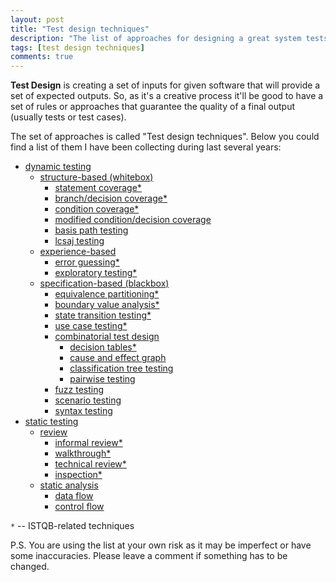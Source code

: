 ```yaml
---
layout: post
title: "Test design techniques"
description: "The list of approaches for designing a great system tests coverage."
tags: [test design techniques]
comments: true
---
```

**Test Design** is creating a set of inputs for given software that will provide a set of expected outputs. So, as it's a creative process it'll be good to have a set of rules or approaches that guarantee the quality of a final output (usually tests or test cases).

The set of approaches is called "Test design techniques". Below you could find a list of them I have been collecting during last several years:
- [dynamic testing](https://www.tutorialspoint.com/software_testing_dictionary/dynamic_testing.htm)
  - [structure-based (whitebox)](http://istqbexamcertification.com/what-is-white-box-or-structure-based-or-structural-testing-techniques/)
    - [statement coverage*](http://istqbexamcertification.com/what-is-statement-coverage-advantages-and-disadvantages/)
    - [branch/decision coverage*](http://istqbexamcertification.com/what-is-decision-coverage-its-advantages-and-disadvantages/)
    - [condition coverage*](http://istqbexamcertification.com/what-is-condition-coverage/)
    - [modified condition/decision coverage](https://www.tutorialspoint.com/software_testing_dictionary/modified_condition_coverage.htm)
    - [basis path testing](https://www.tutorialspoint.com/software_testing_dictionary/basis_path_testing.htm)
    - [lcsaj testing](https://www.tutorialspoint.com/software_testing_dictionary/lcsaj_testing.htm)
  - [experience-based](http://istqbexamcertification.com/what-is-experience-based-testing-technique/)
    - [error guessing*](http://istqbexamcertification.com/what-is-error-guessing-in-software-testing/)
    - [exploratory testing*](http://istqbexamcertification.com/what-is-exploratory-testing-in-software-testing/)
  - [specification-based (blackbox)](http://istqbexamcertification.com/what-is-black-box-specification-based-also-known-as-behavioral-testing-techniques/)
    - [equivalence partitioning*](http://istqbexamcertification.com/what-is-equivalence-partitioning-in-software-testing/)
    - [boundary value analysis*](http://istqbexamcertification.com/what-is-boundary-value-analysis-in-software-testing/)
    - [state transition testing*](http://istqbexamcertification.com/what-is-state-transition-testing-in-software-testing/)
    - [use case testing*](http://istqbexamcertification.com/what-is-use-case-testing-in-software-testing/)
    - [combinatorial test design](http://research.ibm.com/haifa/dept/svt/papers/The_value_of_CTD.pdf)
      - [decision tables*](http://istqbexamcertification.com/what-is-decision-table-in-software-testing/)
      - [cause and effect graph](http://www.softwaretestingclass.com/what-is-cause-and-effect-graph-testing-technique/)
      - [classification tree testing](http://www.systematic-testing.com/documents/star1994.pdf)
      - [pairwise testing](https://www.tutorialspoint.com/software_testing_dictionary/pairwise_testing.htm)
    - [fuzz testing](https://www.tutorialspoint.com/software_testing_dictionary/fuzz_testing.htm)
    - [scenario testing](https://www.tutorialspoint.com/software_testing_dictionary/scenario_testing.htm)
    - [syntax testing](https://www.tutorialspoint.com/software_testing_dictionary/syntax_testing.htm)
- [static testing](https://www.tutorialspoint.com/software_testing_dictionary/static_testing.htm)
  - [review](https://swtestingconcepts.wordpress.com/basic-testing-concepts/reviews/)
    - [informal review*](http://istqbexamcertification.com/what-is-informal-reviews/)
    - [walkthrough*](http://istqbexamcertification.com/what-is-walkthrough-in-software-testing/)
    - [technical review*](http://istqbexamcertification.com/what-is-technical-review-in-software-testing/)
    - [inspection*](http://istqbexamcertification.com/what-is-inspection-in-software-testing/)
  - [static analysis](https://en.wikipedia.org/wiki/Static_program_analysis)
    - [data flow](https://en.wikipedia.org/wiki/Data-flow_analysis)
    - [control flow](https://en.wikipedia.org/wiki/Control_flow_analysis)

`*` -- ISTQB-related techniques

P.S. You are using the list at your own risk as it may be imperfect or have some inaccuracies. Please leave a comment if something has to be changed.
